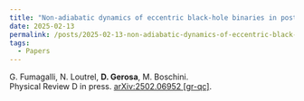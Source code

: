 ```yaml
---
title: "Non-adiabatic dynamics of eccentric black-hole binaries in post-Newtonian theory"
date: 2025-02-13
permalink: /posts/2025-02-13-non-adiabatic-dynamics-of-eccentric-black-hole-binaries-in-post-newtonian-theory
tags:
  - Papers
---
```






G. Fumagalli, N. Loutrel, **D. Gerosa**, M. Boschini.\
Physical Review D in press. [arXiv:2502.06952 [gr-qc]](https://arxiv.org/abs/2502.06952).